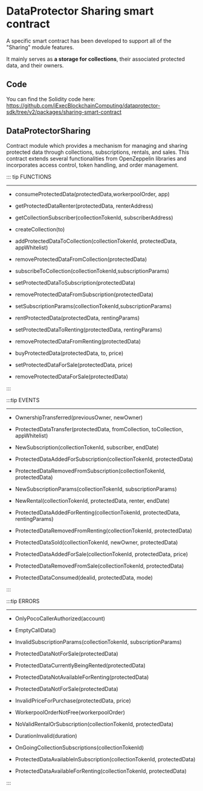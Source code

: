 # DataProtector Sharing smart contract

A specific smart contract has been developed to support all of the "Sharing"
module features.

It mainly serves as **a storage for collections**, their associated protected
data, and their owners.

## Code

You can find the Solidity code here:
<https://github.com/iExecBlockchainComputing/dataprotector-sdk/tree/v2/packages/sharing-smart-contract>

## DataProtectorSharing

Contract module which provides a mechanism for managing and sharing protected
data through collections, subscriptions, rentals, and sales. This contract
extends several functionalities from OpenZeppelin libraries and incorporates
access control, token handling, and order management.

::: tip FUNCTIONS

---

- consumeProtectedData(protectedData,workerpoolOrder, app)

- getProtectedDataRenter(protectedData, renterAddress)

- getCollectionSubscriber(collectionTokenId, subscriberAddress)

- createCollection(to)

- addProtectedDataToCollection(collectionTokenId, protectedData, appWhitelist)

- removeProtectedDataFromCollection(protectedData)

- subscribeToCollection(collectionTokenId,subscriptionParams)

- setProtectedDataToSubscription(protectedData)

- removeProtectedDataFromSubscription(protectedData)

- setSubscriptionParams(collectionTokenId,subscriptionParams)

- rentProtectedData(protectedData, rentingParams)

- setProtectedDataToRenting(protectedData, rentingParams)

- removeProtectedDataFromRenting(protectedData)

- buyProtectedData(protectedData, to, price)

- setProtectedDataForSale(protectedData, price)

- removeProtectedDataForSale(protectedData)

:::

:::tip EVENTS

---

- OwnershipTransferred(previousOwner, newOwner)

- ProtectedDataTransfer(protectedData, fromCollection, toCollection,
  appWhitelist)

- NewSubscription(collectionTokenId, subscriber, endDate)

- ProtectedDataAddedForSubscription(collectionTokenId, protectedData)

- ProtectedDataRemovedFromSubscription(collectionTokenId, protectedData)

- NewSubscriptionParams(collectionTokenId, subscriptionParams)

- NewRental(collectionTokenId, protectedData, renter, endDate)

- ProtectedDataAddedForRenting(collectionTokenId, protectedData, rentingParams)

- ProtectedDataRemovedFromRenting(collectionTokenId, protectedData)

- ProtectedDataSold(collectionTokenId, newOwner, protectedData)

- ProtectedDataAddedForSale(collectionTokenId, protectedData, price)

- ProtectedDataRemovedFromSale(collectionTokenId, protectedData)

- ProtectedDataConsumed(dealid, protectedData, mode)

:::

:::tip ERRORS

---

- OnlyPocoCallerAuthorized(account)

- EmptyCallData()

- InvalidSubscriptionParams(collectionTokenId, subscriptionParams)

- ProtectedDataNotForSale(protectedData)

- ProtectedDataCurrentlyBeingRented(protectedData)

- ProtectedDataNotAvailableForRenting(protectedData)

- ProtectedDataNotForSale(protectedData)

- InvalidPriceForPurchase(protectedData, price)

- WorkerpoolOrderNotFree(workerpoolOrder)

- NoValidRentalOrSubscription(collectionTokenId, protectedData)

- DurationInvalid(duration)

- OnGoingCollectionSubscriptions(collectionTokenId)

- ProtectedDataAvailableInSubscription(collectionTokenId, protectedData)

- ProtectedDataAvailableForRenting(collectionTokenId, protectedData)

:::
